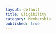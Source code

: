 ```yaml
---
layout: default
title: Eligibility
category: Membership
published: true
---
```

<script type="text/javascript" src="http://form.jotform.us/jsform/41378137793161"></script>
